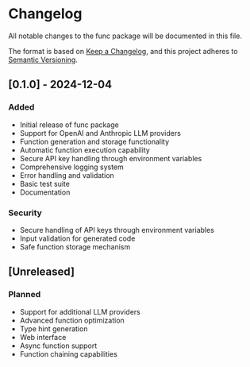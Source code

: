 # Changelog

All notable changes to the func package will be documented in this file.

The format is based on [Keep a Changelog](https://keepachangelog.com/en/1.0.0/),
and this project adheres to [Semantic Versioning](https://semver.org/spec/v2.0.0.html).

## [0.1.0] - 2024-12-04

### Added
- Initial release of func package
- Support for OpenAI and Anthropic LLM providers
- Function generation and storage functionality
- Automatic function execution capability
- Secure API key handling through environment variables
- Comprehensive logging system
- Error handling and validation
- Basic test suite
- Documentation

### Security
- Secure handling of API keys through environment variables
- Input validation for generated code
- Safe function storage mechanism

## [Unreleased]

### Planned
- Support for additional LLM providers
- Advanced function optimization
- Type hint generation
- Web interface
- Async function support
- Function chaining capabilities